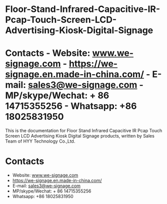 # Floor-Stand-Infrared-Capacitive-IR-Pcap-Touch-Screen-LCD-Advertising-Kiosk-Digital-Signage
# Contacts - Website: www.we-signage.com - https://we-signage.en.made-in-china.com/ - E-mail: sales3@we-signage.com - MP/skype/Wechat: + 86 14715355256 - Whatsapp: +86 18025831950

This is the documentation for Floor Stand Infrared Capacitive IR Pcap Touch Screen LCD Advertising Kiosk Digital Signage products, written by Sales Team of HYY Technology Co.,Ltd.

# Contacts
- Website: www.we-signage.com
- https://we-signage.en.made-in-china.com/
- E-mail: sales3@we-signage.com
- MP/skype/Wechat: + 86 14715355256
- Whatsapp: +86 18025831950
